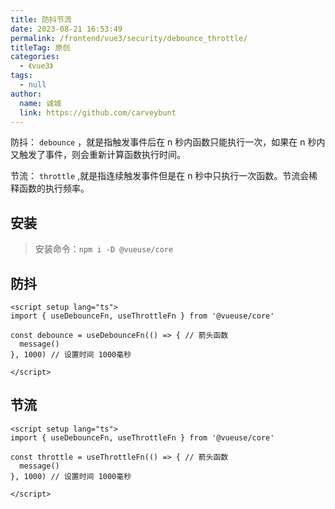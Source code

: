 ```yaml
---
title: 防抖节流
date: 2023-08-21 16:53:49
permalink: /frontend/vue3/security/debounce_throttle/
titleTag: 原创
categories: 
  - 《vue3》
tags: 
  - null
author: 
  name: 诚城
  link: https://github.com/carveybunt
---
```


防抖： `debounce` ，就是指触发事件后在 n 秒内函数只能执行一次，如果在 n 秒内又触发了事件，则会重新计算函数执行时间。

节流： `throttle` ,就是指连续触发事件但是在 n 秒中只执行一次函数。节流会稀释函数的执行频率。

## 安装

> 安装命令：`npm i -D @vueuse/core`

## 防抖

```vue
<script setup lang="ts">
import { useDebounceFn, useThrottleFn } from '@vueuse/core'

const debounce = useDebounceFn(() => { // 箭头函数
  message()
}, 1000) // 设置时间 1000毫秒

</script>
```

## 节流

```vue
<script setup lang="ts">
import { useDebounceFn, useThrottleFn } from '@vueuse/core'

const throttle = useThrottleFn(() => { // 箭头函数
  message()
}, 1000) // 设置时间 1000毫秒

</script>
```
